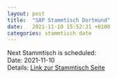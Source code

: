 ```yaml
---
layout: post
title:  "SAP Stammtisch Dortmund"
date:   2021-11-10 15:52:31 +0100
categories: stammtisch date
---
```


Next Stammtisch is scheduled:  
Date: 2021-11-10  
Details: [Link zur Stammtisch Seite](https://sapstammtisch.github.io/Dortmund/)